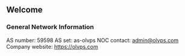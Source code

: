 ## Welcome

### General Network Information

AS number: 59598
AS set: as-olvps
NOC contact: admin@olvps.com
Company website: https://olvps.com
